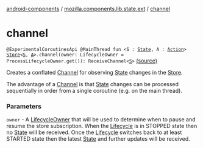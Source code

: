 [android-components](../index.md) / [mozilla.components.lib.state.ext](index.md) / [channel](./channel.md)

# channel

`@ExperimentalCoroutinesApi @MainThread fun <S : `[`State`](../mozilla.components.lib.state/-state.md)`, A : `[`Action`](../mozilla.components.lib.state/-action.md)`> `[`Store`](../mozilla.components.lib.state/-store/index.md)`<`[`S`](channel.md#S)`, `[`A`](channel.md#A)`>.channel(owner: LifecycleOwner = ProcessLifecycleOwner.get()): ReceiveChannel<`[`S`](channel.md#S)`>` [(source)](https://github.com/mozilla-mobile/android-components/blob/master/components/lib/state/src/main/java/mozilla/components/lib/state/ext/StoreExtensions.kt#L104)

Creates a conflated [Channel](#) for observing [State](../mozilla.components.lib.state/-state.md) changes in the [Store](../mozilla.components.lib.state/-store/index.md).

The advantage of a [Channel](#) is that [State](../mozilla.components.lib.state/-state.md) changes can be processed sequentially in order from
a single coroutine (e.g. on the main thread).

### Parameters

`owner` - A [LifecycleOwner](#) that will be used to determine when to pause and resume the store
subscription. When the [Lifecycle](#) is in STOPPED state then no [State](../mozilla.components.lib.state/-state.md) will be received. Once the
[Lifecycle](#) switches back to at least STARTED state then the latest [State](../mozilla.components.lib.state/-state.md) and further updates
will be received.